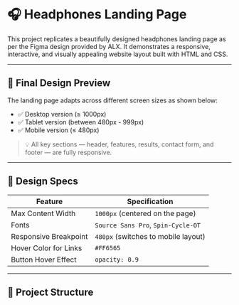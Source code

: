 # 🎧 Headphones Landing Page

This project replicates a beautifully designed headphones landing page as per the Figma design provided by ALX. It demonstrates a responsive, interactive, and visually appealing website layout built with HTML and CSS.

---

## 📸 Final Design Preview

The landing page adapts across different screen sizes as shown below:

- ✅ Desktop version (≥ 1000px)
- ✅ Tablet version (between 480px - 999px)
- ✅ Mobile version (≤ 480px)

> 💡 All key sections — header, features, results, contact form, and footer — are fully responsive.

---

## 📐 Design Specs

| Feature                  | Specification                     |
|--------------------------|------------------------------------|
| Max Content Width        | `1000px` (centered on the page)    |
| Fonts                    | `Source Sans Pro`, `Spin-Cycle-OT` |
| Responsive Breakpoint    | `480px` (switches to mobile layout)|
| Hover Color for Links    | `#FF6565`                          |
| Button Hover Effect      | `opacity: 0.9`                     |

---

## 🧱 Project Structure


